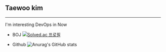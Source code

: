 ## Taewoo kim

****
<!--
**tw0226/tw0226** is a ✨ _special_ ✨ repository because its `README.md` (this file) appears on your GitHub profile.

Here are some ideas to get you started:

- 🔭 I’m currently working on ...
- 🌱 I’m currently learning ...
- 👯 I’m looking to collaborate on ...
- 🤔 I’m looking for help with ...
- 💬 Ask me about ...
- 📫 How to reach me: ...
- 😄 Pronouns: ...
- ⚡ Fun fact: ...
[![Top Langs](https://github-readme-stats.vercel.app/api/top-langs/?username=tw0226)](https://github.com/anuraghazra/github-readme-stats)
-->

I'm interesting DevOps in Now


- BOJ
[![Solved.ac
프로필](http://mazassumnida.wtf/api/v2/generate_badge?boj=tw0226)](https://solved.ac/tw0226)

- Github
![Anurag's GitHub stats](https://github-readme-stats.vercel.app/api?username=tw0226&show_icons=true&theme=transparent) 
